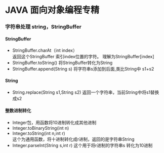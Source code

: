 # JAVA 面向对象编程专精

### 字符串处理 string，StringBuffer
#### StringBuffer
  + StringBuffer.charAt（int index）  
    返回这个StringBuffer 索引index位置的字符。 理解为StringBuffer[index]
  + StringBuffer.toString()
    将StringBuffer转化为String
  + StringBuffer.append(String s)
    将字符串s添加到后面,类比String中 s1+s2

#### String
  + String.replace(String s1,String s2)
    返回一个字符串，当前String中将s1替换成s2

#### 整数进制转化
  + Integer包，用函数将10进制转化成其他进制
  + Integer.toBinaryString(int n)
  + Integer.toString(int n,int r)  
    这个为通用函数，将十进制转化成r进制，返回的是字符串String
  + Integer.parseInt(String s,int r)
    这个用于将r进制的字符串s 转化为10进制